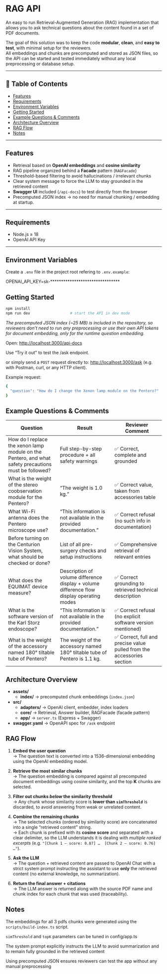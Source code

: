 # RAG API

An easy to run Retrieval-Augmented Generation (RAG) implementation that allows you to ask technical questions about the content found in a set of PDF documents.

The goal of this solution was to keep the code **modular**, **clean**, and **easy to test**, with minimal setup for the reviewers.  
All embeddings and chunks are precomputed and stored as JSON files, so the API can be started and tested immediately without any local preprocessing or database setup.

---

## 📑 Table of Contents

- [Features](#features)
- [Requirements](#requirements)
- [Environment Variables](#environment-variables)
- [Getting Started](#getting-started)
- [Example Questions & Comments](#example-questions--comments)
- [Architecture Overview](#architecture-overview)
- [RAG Flow](#rag-flow)
- [Notes](#notes)

---

## Features

- Retrieval based on **OpenAI embeddings** and **cosine similarity**
- RAG pipeline organized behind a **Facade** pattern (`RAGFacade`)
- Threshold-based filtering to avoid hallucinations / irrelevant chunks
- Clear system message to force the LLM to stay grounded in the retrieved content
- **Swagger UI** included (`/api-docs`) to test directly from the browser
- Precomputed JSON index → no need for manual chunking / embedding at startup.

---

## Requirements

- Node.js ≥ 18  
- OpenAI API Key  

---

## Environment Variables

Create a `.env` file in the project root refering to `.env.example`:

OPENAI_API_KEY=sk-********************************

## Getting Started

```bash
npm install
npm run dev                  # start the API in dev mode
```

*The precomputed JSON index (~25 MB) is included in the repository, so reviewers don’t need to run any preprocessing or use their own API tokens for document embedding, only for the runtime question embedding.*

Open:
<http://localhost:3000/api-docs>

Use “Try it out” to test the /ask endpoint.

or simply send a `POST` request directly to:
<http://localhost:3000/ask> (e.g. with Postman, curl, or any HTTP client).

Example request:

```bash
{
  "question": "How do I change the Xenon lamp module on the Pentero?"
}
```

## Example Questions & Comments

| Question                                                                                               | Result                                                                                                           | Reviewer Comment                                                            |
| ------------------------------------------------------------------------------------------------------ | ---------------------------------------------------------------------------------------------------------------- |------------------------------------------------------------------------------|
| How do I replace the xenon lamp module on the Pentero, and what safety precautions must be followed?   | Full step-by-step procedure + all safety warnings                                                                | ✅ Correct, complete and grounded                                            |
| What is the weight of the stereo coobservation module for the Pentero?                                 | “The weight is 1.0 kg.”                                                                                          | ✅ Correct value, taken from accessories table                               |
| What Wi-Fi antenna does the Pentero microscope use?                                                    | “This information is not available in the provided documentation.”                                              | ✅ Correct refusal (no such info in documentation)                           |
| Before turning on the Centurion Vision System, what should be checked or done?                         | List of all pre-surgery checks and setup instructions                                                            | ✅ Comprehensive retrieval of relevant entries                               |
| What does the EQUIMAT device measure?                                                                  | Description of volume difference display + volume difference flow display operating modes                        | ✅ Correct grounding to retrieved technical description                      |
| What is the software version of the Karl Storz endoscope?                                              | “This information is not available in the provided documentation.”                                              | ✅ Correct refusal (no explicit software version mentioned)                  |
| What is the weight of the accessory named 180° tiltable tube of Pentero?                               | The weight of the accessory named 180° tiltable tube of Pentero is 1.1 kg.                      | ✅ Correct, full and precise value pulled from the accessories section       |

## Architecture Overview

- **assets/**
  - **index/** → precomputed chunk embeddings (`index.json`)
- **src/**
  - **adapters/** → OpenAI client, embedder, index loaders
  - **core/** → Retrieval, Answer builder, RAGFacade (facade pattern)
  - **app/** → `server.ts` (Express + Swagger)
- **swagger.yaml** → OpenAPI spec for `/ask` endpoint

## RAG Flow

1. **Embed the user question**  
   → The question text is converted into a 1536-dimensional embedding using the OpenAI embedding model.

2. **Retrieve the most similar chunks**  
   → The question embedding is compared against all precomputed document embeddings using cosine similarity, and the top **K** chunks are selected.

3. **Filter out chunks *below* the similarity threshold**  
   → Any chunk whose similarity score is **lower than `simThreshold`** is discarded, to avoid answering from weak or unrelated content.

4. **Combine the remaining chunks**  
   → The selected chunks (ordered by similarity score) are concatenated into a single “retrieved content” string.  
   → Each chunk is prefixed with its **cosine score** and separated with a clear delimiter, so the LLM understands it is dealing with *multiple ranked excerpts* (e.g. `"[Chunk 1 – score: 0.87] …  [Chunk 2 – score: 0.76] …"`).

5. **Ask the LLM**  
   → The question + retrieved content are passed to OpenAI Chat with a strict system prompt instructing the assistant to use **only** the retrieved content (no external knowledge, no summarization).

6. **Return the final answer + citations**  
   → The LLM answer is returned along with the source PDF name and chunk index for each chunk that was used (traceability).

## Notes

The embeddings for all 3 pdfs chunks were generated using the `scripts/build-index.ts` script.

`simThreshold` and `topK` parameters can be tuned in config/app.ts

The system prompt explicitly instructs the LLM to avoid summarization and to remain fully grounded in the retrieved content

Using precomputed JSON ensures reviewers can test the app without any manual preprocessing
